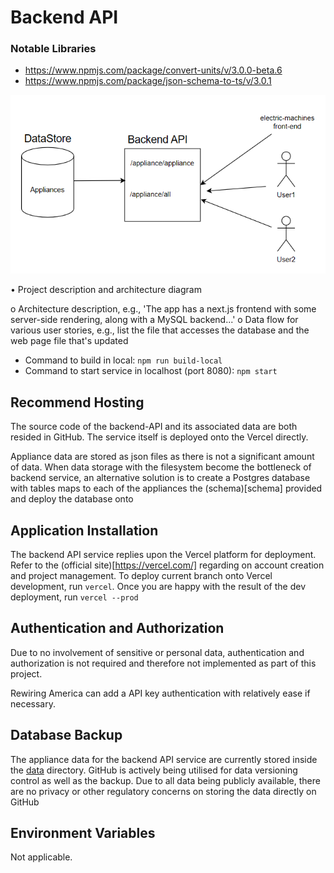 # Backend API



### Notable Libraries
- https://www.npmjs.com/package/convert-units/v/3.0.0-beta.6
- https://www.npmjs.com/package/json-schema-to-ts/v/3.0.1


![Architecture Diagram](../doc/architecture-backend.PNG "Architecture Diagram")



•	Project description and architecture diagram

o	Architecture description, e.g., 'The app has a next.js frontend with some server-side rendering, along with a MySQL backend...'
o	Data flow for various user stories, e.g., list the file that accesses the database and the web page file that's updated

- Command to build in local: `npm run build-local`
- Command to start service in localhost (port 8080): `npm start`


## Recommend Hosting
The source code of the backend-API and its associated data are both resided in GitHub. The service itself is deployed onto the Vercel directly. 

Appliance data are stored as json files as there is not a significant amount of data. When data storage with the filesystem become the bottleneck of backend service, an alternative solution is to create a Postgres database with tables maps to each of the appliances the (schema)[schema] provided and deploy the database onto 

## Application Installation 
The backend API service replies upon the Vercel platform for deployment. Refer to the (official site)[https://vercel.com/] regarding on account creation and project management. To deploy current branch onto Vercel development, run `vercel`. Once you are happy with the result of the dev deployment, run `vercel --prod`

## Authentication and Authorization 
Due to no involvement of sensitive or personal data, authentication and authorization is not required and therefore not implemented as part of this project.

Rewiring America can add a API key authentication with relatively ease if necessary.
 
## Database Backup
The appliance data for the backend API service are currently stored inside the [data](data) directory. GitHub is actively being utilised for data versioning control as well as the backup. Due to all data being publicly available, there are no privacy or other regulatory concerns on storing the data directly on GitHub

## Environment Variables
Not applicable. 